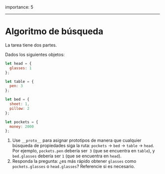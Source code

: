 importance: 5

---

# Algoritmo de búsqueda

La tarea tiene dos partes.

Dados los siguientes objetos:

```js
let head = {
  glasses: 1
};

let table = {
  pen: 3
};

let bed = {
  sheet: 1,
  pillow: 2
};

let pockets = {
  money: 2000
};
```

1. Use `__proto__` para asignar prototipos de manera que cualquier búsqueda de propiedades siga la ruta: `pockets` -> `bed` -> `table` ->  `head`. Por ejemplo, `pockets.pen` debería ser` 3` (que se encuentra en `table`), y `bed.glasses` debería ser `1` (que se encuentra en `head`).
2. Responda la pregunta: ¿es más rápido obtener `glasses` como `pockets.glasses` o `head.glasses`? Referencie si es necesario.
